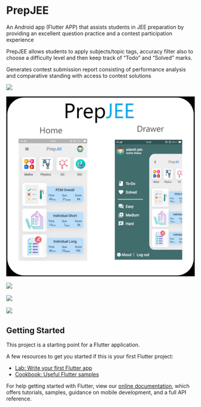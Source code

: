 # PrepJEE

An Android app (Flutter APP) that assists students in JEE preparation by providing an excellent question practice and a contest participation experience

PrepJEE allows students to apply subjects/topic tags, accuracy filter also to choose a difficulty level and then keep track of “Todo” and “Solved” marks.

Generates contest submission report consisting of performance analysis and comparative standing with access to contest solutions


![](images/0.jpg)


![](images/readme.jpg)


![](images/intro.jpg)


![](images/cont_sol.jpg)


![](images/info_report.jpg)

## Getting Started

This project is a starting point for a Flutter application.

A few resources to get you started if this is your first Flutter project:

- [Lab: Write your first Flutter app](https://flutter.dev/docs/get-started/codelab)
- [Cookbook: Useful Flutter samples](https://flutter.dev/docs/cookbook)

For help getting started with Flutter, view our
[online documentation](https://flutter.dev/docs), which offers tutorials,
samples, guidance on mobile development, and a full API reference.
